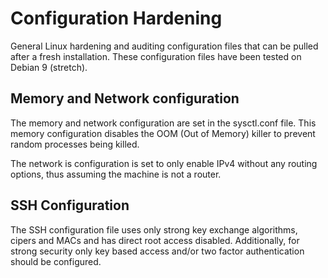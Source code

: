 # Configuration Hardening
General Linux hardening and auditing configuration files that can be pulled after a fresh installation. These configuration files have been tested on Debian 9 (stretch).

## Memory and Network configuration
The memory and network configuration are set in the sysctl.conf file. This memory configuration disables the OOM (Out of Memory) killer to prevent random processes being killed.

The network is configuration is set to only enable IPv4 without any routing options, thus assuming the machine is not a router.

## SSH Configuration
The SSH configuration file uses only strong key exchange algorithms, cipers and MACs and has direct root access disabled. Additionally, for strong security only key based access and/or two factor authentication should be configured.

